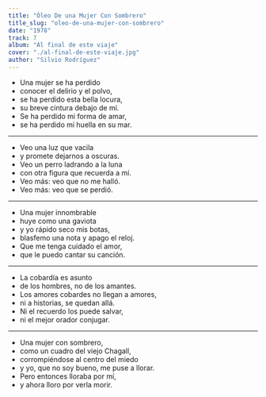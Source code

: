 ```yaml
---
title: "Óleo De una Mujer Con Sombrero"
title_slug: "oleo-de-una-mujer-con-sombrero"
date: "1978"
track: 7
album: "Al final de este viaje"
cover: "./al-final-de-este-viaje.jpg"
author: "Silvio Rodríguez"
---
```


- Una mujer se ha perdido
- conocer el delirio y el polvo,
- se ha perdido esta bella locura,
- su breve cintura debajo de mí.
- Se ha perdido mi forma de amar,
- se ha perdido mi huella en su mar.

---

- Veo una luz que vacila
- y promete dejarnos a oscuras.
- Veo un perro ladrando a la luna
- con otra figura que recuerda a mí.
- Veo más: veo que no me halló.
- Veo más: veo que se perdió.

---

- Una mujer innombrable
- huye como una gaviota
- y yo rápido seco mis botas,
- blasfemo una nota y apago el reloj.
- Que me tenga cuidado el amor,
- que le puedo cantar su canción.

---

- La cobardía es asunto
- de los hombres, no de los amantes.
- Los amores cobardes no llegan a amores,
- ni a historias, se quedan allá.
- Ni el recuerdo los puede salvar,
- ni el mejor orador conjugar.

---

- Una mujer con sombrero,
- como un cuadro del viejo Chagall,
- corrompiéndose al centro del miedo
- y yo, que no soy bueno, me puse a llorar.
- Pero entonces lloraba por mí,
- y ahora lloro por verla morir.
